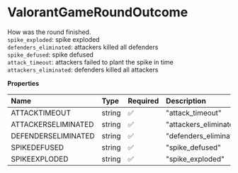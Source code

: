 # ValorantGameRoundOutcome

How was the round finished. <br/>`spike_exploded`: spike exploded <br/>`defenders_eliminated`: attackers killed all defenders <br/>`spike_defused`: spike defused <br/>`attack_timeout`: attackers failed to plant the spike in time <br/>`attackers_eliminated`: defenders killed all attackers

**Properties**

| Name                | Type   | Required | Description            |
| :------------------ | :----- | :------- | :--------------------- |
| ATTACKTIMEOUT       | string | ✅       | "attack_timeout"       |
| ATTACKERSELIMINATED | string | ✅       | "attackers_eliminated" |
| DEFENDERSELIMINATED | string | ✅       | "defenders_eliminated" |
| SPIKEDEFUSED        | string | ✅       | "spike_defused"        |
| SPIKEEXPLODED       | string | ✅       | "spike_exploded"       |

<!-- This file was generated by liblab | https://liblab.com/ -->
